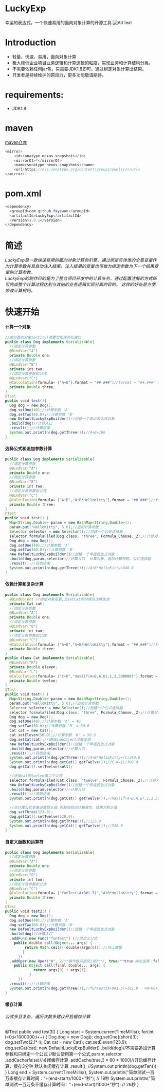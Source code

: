 # LuckyExp
幸运的表达式，一个快速易用的面向对象计算的开源工具
![Alt text](/img/luckyExp.jpg)
# Introduction
* 轻量，快速，易用，面向对象计算
* 极大降低企业项目业务逻辑和计算逻辑的粘度，实现业务和计算结构分离。    
* 不需要依赖任何jar包，只需要JDK1.8即可。通过绑定对象计算出结果。 
* 开发者是持续维护的原动力，更多功能敬请期待。  
# requirements:
* JDK1.8
# maven
[maven仓库](https://oss.sonatype.org/content/groups/public/com/github/fayewon/LuckyExp/)  
```java
<mirror>  
    <id>sonatype-nexus-snapshots</id>  
    <mirrorOf>*</mirrorOf>  
    <name>sonatype-nexus-snapshots</name>  
    <url>https://oss.sonatype.org/content/groups/public/</url>  
</mirror>
```
# pom.xml
```java
<dependency>
  <groupId>com.github.fayewon</groupId>
  <artifactId>LuckyExp</artifactId>
  <version>1.0.1</version>
</dependency>
```
# 简述
  *LuckyExp是一款快速易用的面向对象计算的引擎，通过绑定实体类的全局变量作为计算参数并且自动注入结果。注入结果的变量也可做为绑定参数为下一个结果变量的计算参数。*    
  *LuckyExp的制作目的是为了整合项目开发中的计算业务，通过配置注解的方式即可完成整个计算过程达到与其他的业务逻辑实现分离的目的。
这样的好处是方便修改计算规则。*  
# 快速开始
#### 计算一个对象
```java
//被计算的对象(entity)需要实现序列化接口
public class Dog implements Serializable{
  //绑定计算参数
  @BindVar("A")
  private Double one;
  //绑定计算参数
  @BindVar("B")
  private int two;
  //绑定计算参数和公式
  @BindVar("C")
  @Calculation(formula= {"A+B"},format = "##.###")//format = "##.###" 格式，默认是保留后五位小数
  private Double three;
}
@Test
public void test(){
  Dog dog = new Dog();
  dog.setOne(40);//计算参数 'A'
  dog.setTwo(60.0);//计算参数 'B'
  new DefaultLuckyExpBuilder()//创建一个幸运表达式对象
  .build(dog)//计算入口
  .result();//计算结果
  System.out.println(dog.getThree());//A+B=100
}
```
#### 选择公式和追加参数计算
```java 
public class Dog implements Serializable{
  //绑定计算参数
  @BindVar("A")
  private Double one;
  //绑定计算参数
  @BindVar("B")
  private int two;
  //绑定计算参数和公式
  @BindVar("C")
  @Calculation(formula= {"A+B","A+B*HelloKitty"},format = "##.###")//format = "##.###" 格式，默认是保留后五位小数
  private Double three;
}
@Test
public void test() {
  Map<String,Double> param = new HashMap<String,Double>();
  param.put("HelloKitty", 5.0);//追加计算参数
  Selector selector = new Selector();//创建一个公式选择器
  selector.formulaFiled(Dog.class, "three", Formula_Choose._2);//计算对象dog的类信息，需要选择的变量名称，选择第二个公式
  Dog dog = new Dog();
  dog.setOne(40);//计算参数 'A'
  dog.setTwo(60.0);//计算参数 'B'
  new DefaultLuckyExpBuilder()//创建一个幸运表达式对象
  .build(dog,param,selector)//计算入口  计算对象，追加计算参数，公式选择器
  .result();//获取结果
  System.out.println(dog.getThree());//A+B*HelloKitty=340.0
}
```
#### 依赖计算和复杂计算
```java
public class Dog implements Serializable{
  @BindObject //绑定对象变量,当setCat的时候该注解生效
  private Cat cat;
  //绑定计算参数
  @BindVar("A")
  private Double one;
  //绑定计算参数
  @BindVar("B")
  private int two;
  //绑定计算参数和公式
  @BindVar("C")
  @Calculation(formula= {"A+B","A+B*HelloKitty"},format = "##.###")//format = "##.###" 格式，默认是保留后五位小数
  private Double three;
}
public class Cat implements Serializable{
  @BindVar("K")
  private Double eleven;
  @BindVar("L")
  @Calculation(formula= {"C+K","max(if(A>B,A,B),1,2,300000)"},format = "##.###")
  private Double twelve;
}
@Test
public void test() {
  Map<String,Double> param = new HashMap<String,Double>();
  param.put("HelloKitty", 5.0);//追加计算参数
  Selector selector = new Selector();//创建一个公式选择器
  selector.formulaFiled(Dog.class, "three", Formula_Choose._2);//计算对象Dog的类信息，需要选择的变量名称，选择第二个公式
  Dog dog = new Dog();
  dog.setOne(40);//计算参数 'A' = 40
  dog.setTwo(60.0);//计算参数 'B' = 60.0
  Cat cat = new Cat();
  cat.setEleven(50.0);//计算参数 'K' = 50.0
  dog.setCat(cat);//使@BindObject注解生效
  new DefaultLuckyExpBuilder()//创建一个幸运表达式对象
  .build(dog,param,selector)//计算入口
  .result();//获取结果
  System.out.println(dog.getThree());//A+B*HelloKitty=(C)340.0
  System.out.println(dog.getCat().getTwelve());//C+K=(L)390.0
  dog.getCat().setTwelve(null);
		
  //选择cat的twelve第二个公式
  selector.formulaFiled(Cat.class, "twelve", Formula_Choose._2);//计算对象Cat的类信息，需要选择的变量名称，选择第二个公式
  new DefaultLuckyExpBuilder()//创建一个幸运表达式对象
  .build(dog,param,selector)//计算入口
  .result();//获取结果
  System.out.println(dog.getCat().getTwelve());//max(if(A>B,A,B),1,2,3)=60
  
  //给计算公式变量设置默认值 则解绑自动计算属性，结果为默认值
  dog.setThree(123.8);
  dog.getCat().setTwelve(520.0);
  System.out.println(dog.getThree());//123.8
  System.out.println(dog.getCat().getTwelve());//520.0
}
```
#### 自定义函数和运算符
```java
public class Dog implements Serializable{
  //绑定计算参数
  @BindVar("A")
  private Double one;
  //绑定计算参数
  @BindVar("B")
  private int two;
  //绑定计算参数和公式
  @BindVar("C")
  @Calculation(formula= {"funTest(A+B#1.5)","A+B*HelloKitty"},format = "##.###")//format = "##.###" 格式，默认是保留后五位小数
  private Double three;
}
@Test
public void test2() {
  Dog dog = new Dog();
  dog.setOne(40);//计算参数 'A'
  dog.setTwo(60.0);//计算参数 'B'
  new DefaultLuckyExpBuilder()//创建一个幸运表达式对象
  .build(dog)//计算入口
  .addFunc(new Func("funTest") {//自定义公式
	public double call(Object... args) {
		 return Math.ceil(((double)args[0]));//向上取整
		}
      })
  .addOper(new Oper("#", 2/**操作数只接受1或2**/, true/**true:向左运算：false向右运算**/, Oper.PRECEDENCE_ADDITION/**加法优先值**/) {//自定义运算符
	public Object call(final double... args) {
             return args[0] + args[1];
           }
      })
  .result();//计算结果
  System.out.println(dog.getThree());//funTest(A+B#1.5)=102.0   40+60+1.5向上取整 = 102
}
```
#### 缓存计算
###### 公式多且复杂，遍历次数多建议开启缓存计算
@Test
public void test3() {
  Long start = System.currentTimeMillis();
  for(int i=0;i<1000000;i++) {
  Dog dog = new Dog();
  dog.setOne((short)3);
  dog.setTwo(2.1* i);
  Cat cat = new Cat();
  cat.setEleven(123.9);
  dog.setCat(cat);
  new DefaultLuckyExpBuilder()
  .build(dog)//不需要追加计算参数和只绑定一个公式  //默认使用第一个公式,param,selector
  .addCache(false)//关闭缓存计算
  .addCache(true,3 * 60 * 1000)//开启缓存计算，缓存3分钟  默认关闭缓存计算
  .result();
  //System.out.println(dog.getTen());
 }
  Long end = System.currentTimeMillis();
  System.out.println("简单测试一百万条缓存计算时间："+(end-start)/1000+"秒"); // 19秒
  System.out.println("简单测试一百万条不缓存计算时间："+(end-start)/1000+"秒"); // 26秒
}
